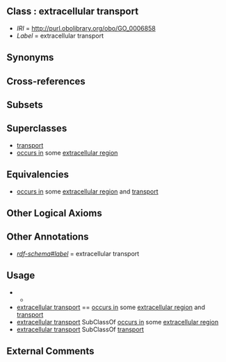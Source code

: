 
## Class : extracellular transport

 * *IRI* = http://purl.obolibrary.org/obo/GO_0006858
 * *Label* = extracellular transport

## Synonyms


## Cross-references


## Subsets


## Superclasses

 * [transport](../../GO/10/GO_0006810.md)
 * [occurs in](../../BFO/66/BFO_0000066.md) some [extracellular region](../../GO/76/GO_0005576.md)

## Equivalencies

 * [occurs in](../../BFO/66/BFO_0000066.md) some [extracellular region](../../GO/76/GO_0005576.md) and [transport](../../GO/10/GO_0006810.md)

## Other Logical Axioms


## Other Annotations

 * *[rdf-schema#label](../../el/rdf-schema#label.md)* = extracellular transport

## Usage

 * -
 * [extracellular transport](../../GO/58/GO_0006858.md) == [occurs in](../../BFO/66/BFO_0000066.md) some [extracellular region](../../GO/76/GO_0005576.md) and [transport](../../GO/10/GO_0006810.md)
 * [extracellular transport](../../GO/58/GO_0006858.md) SubClassOf [occurs in](../../BFO/66/BFO_0000066.md) some [extracellular region](../../GO/76/GO_0005576.md)
 * [extracellular transport](../../GO/58/GO_0006858.md) SubClassOf [transport](../../GO/10/GO_0006810.md)

## External Comments

